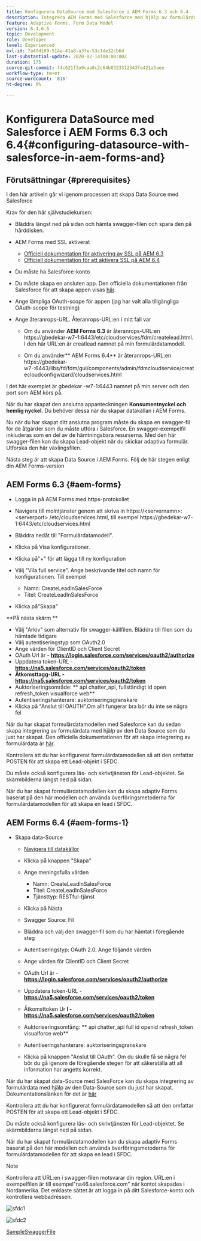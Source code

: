 ```yaml
---
title: Konfigurera DataSource med Salesforce i AEM Forms 6.3 och 6.4
description: Integrera AEM Forms med Salesforce med hjälp av formulärdatamodell
feature: Adaptive Forms, Form Data Model
version: 6.4,6.5
topic: Development
role: Developer
level: Experienced
exl-id: 7a4fd109-514a-41a8-a3fe-53c1de32cb6d
last-substantial-update: 2020-02-14T00:00:00Z
duration: 175
source-git-commit: f4c621f3a9caa8c2c64b8323312343fe421a5aee
workflow-type: tm+mt
source-wordcount: '816'
ht-degree: 0%

---
```


# Konfigurera DataSource med Salesforce i AEM Forms 6.3 och 6.4{#configuring-datasource-with-salesforce-in-aem-forms-and}

## Förutsättningar {#prerequisites}

I den här artikeln går vi igenom processen att skapa Data Source med Salesforce

Krav för den här självstudiekursen:

* Bläddra längst ned på sidan och hämta swagger-filen och spara den på hårddisken.
* AEM Forms med SSL aktiverat

   * [Officiell dokumentation för aktivering av SSL på AEM 6.3](https://helpx.adobe.com/experience-manager/6-3/sites/administering/using/ssl-by-default.html)
   * [Officiell dokumentation för att aktivera SSL på AEM 6.4](https://helpx.adobe.com/experience-manager/6-4/sites/administering/using/ssl-by-default.html)

* Du måste ha Salesforce-konto
* Du måste skapa en ansluten app. Den officiella dokumentationen från Salesforce för att skapa appen visas [här](https://help.salesforce.com/articleView?id=connected_app_create.htm&amp;type=0).
* Ange lämpliga OAuth-scope för appen (jag har valt alla tillgängliga OAuth-scope för testning)
* Ange återanrops-URL. Återanrops-URL:en i mitt fall var

   * Om du använder **AEM Forms 6.3** är återanrops-URL:en https://gbedekar-w7-1:6443/etc/cloudservices/fdm/createlead.html. I den här URL:en är creatlead namnet på min formulärdatamodell.

   * Om du använder** AEM Forms 6.4** är återanrops-URL:en https://gbedekar-w7-:6443/libs/fd/fdm/gui/components/admin/fdmcloudservice/createcloudconfigwizard/cloudservices.html

I det här exemplet är gbedekar -w7-1:6443 namnet på min server och den port som AEM körs på.

När du har skapat den anslutna appanteckningen **Konsumentnyckel och hemlig nyckel**. Du behöver dessa när du skapar datakällan i AEM Forms.

Nu när du har skapat ditt anslutna program måste du skapa en swagger-fil för de åtgärder som du måste utföra i Salesforce. En swagger-exempelfil inkluderas som en del av de hämtningsbara resurserna. Med den här swagger-filen kan du skapa Lead-objekt när du skickar adaptiva formulär. Utforska den här växlingsfilen.

Nästa steg är att skapa Data Source i AEM Forms. Följ de här stegen enligt din AEM Forms-version

## AEM Forms 6.3 {#aem-forms}

* Logga in på AEM Forms med https-protokollet
* Navigera till molntjänster genom att skriva in https://&lt;servernamn>:&lt;serverport> /etc/cloudservices.html, till exempel https://gbedekar-w7-1:6443/etc/cloudservices.html
* Bläddra nedåt till &quot;Formulärdatamodell&quot;.
* Klicka på Visa konfigurationer.
* Klicka på&quot;+&quot; för att lägga till ny konfiguration
* Välj &quot;Vila full service&quot;. Ange beskrivande titel och namn för konfigurationen. Till exempel

   * Namn: CreateLeadInSalesForce
   * Titel: CreateLeadInSalesForce

* Klicka på&quot;Skapa&quot;

**På nästa skärm **

* Välj &quot;Arkiv&quot; som alternativ för swagger-källfilen. Bläddra till filen som du hämtade tidigare
* Välj autentiseringstyp som OAuth2.0
* Ange värden för ClientID och Client Secret
* OAuth Url är - **https://login.salesforce.com/services/oauth2/authorize**
* Uppdatera token-URL - **https://na5.salesforce.com/services/oauth2/token**
* **Åtkomsttagg-URL - https://na5.salesforce.com/services/oauth2/token**
* Auktoriseringsområde: ** api   chatter_api, fullständigt id   open   refresh_token visualforce web**
* Autentiseringshanterare: auktoriseringsgranskare
* Klicka på &quot;Anslut till OAUTH&quot;.Om allt fungerar bra bör du inte se några fel

När du har skapat formulärdatamodellen med Salesforce kan du sedan skapa integrering av formulärdata med hjälp av den Data Source som du just har skapat. Den officiella dokumentationen för att skapa integrering av formulärdata är [här](https://helpx.adobe.com/aem-forms/6-3/data-integration.html).

Kontrollera att du har konfigurerat formulärdatamodellen så att den omfattar POSTEN för att skapa ett Lead-objekt i SFDC.

Du måste också konfigurera läs- och skrivtjänsten för Lead-objektet. Se skärmbilderna längst ned på sidan.

När du har skapat formulärdatamodellen kan du skapa adaptiv Forms baserat på den här modellen och använda överföringsmetoderna för formulärdatamodellen för att skapa en lead i SFDC.

## AEM Forms 6.4 {#aem-forms-1}

* Skapa data-Source

   * [Navigera till datakällor](http://localhost:4502/libs/fd/fdm/gui/components/admin/fdmcloudservice/fdm.html/conf/global)

   * Klicka på knappen &quot;Skapa&quot;
   * Ange meningsfulla värden

      * Namn: CreateLeadInSalesForce
      * Titel: CreateLeadInSalesForce
      * Tjänsttyp: RESTful-tjänst

   * Klicka på Nästa
   * Swagger Source: Fil
   * Bläddra och välj den swagger-fil som du har hämtat i föregående steg
   * Autentiseringstyp: OAuth 2.0. Ange följande värden
   * Ange värden för ClientID och Client Secret
   * OAuth Url är - **https://login.salesforce.com/services/oauth2/authorize**
   * Uppdatera token-URL - **https://na5.salesforce.com/services/oauth2/token**
   * Åtkomsttoken Ur **l - https://na5.salesforce.com/services/oauth2/token**
   * Auktoriseringsomfång: ** api chatter_api full id openid refresh_token visualforce web**
   * Autentiseringshanterare: auktoriseringsgranskare
   * Klicka på knappen &quot;Anslut till OAuth&quot;. Om du skulle få se några fel bör du gå igenom de föregående stegen för att säkerställa att all information har angetts korrekt.

När du har skapat data-Source med SalesForce kan du skapa integrering av formulärdata med hjälp av den Data-Source som du just har skapat. Dokumentationslänken för det är [här](https://helpx.adobe.com/experience-manager/6-4/forms/using/create-form-data-models.html)

Kontrollera att du har konfigurerat formulärdatamodellen så att den omfattar POSTEN för att skapa ett Lead-objekt i SFDC.

Du måste också konfigurera läs- och skrivtjänsten för Lead-objektet. Se skärmbilderna längst ned på sidan.

När du har skapat formulärdatamodellen kan du skapa adaptiv Forms baserat på den här modellen och använda överföringsmetoderna för formulärdatamodellen för att skapa en lead i SFDC.

>[!NOTE]
>
>Kontrollera att URL:en i swagger-filen motsvarar din region. URL:en i exempelfilen är till exempel&quot;na46.salesforce.com&quot; när kontot skapades i Nordamerika. Det enklaste sättet är att logga in på ditt Salesforce-konto och kontrollera webbadressen.

![sfdc1](assets/sfdc1.gif)

![sfdc2](assets/sfdc2.png)

[SampleSwaggerFile](assets/swagger-sales-force-lead.json)
